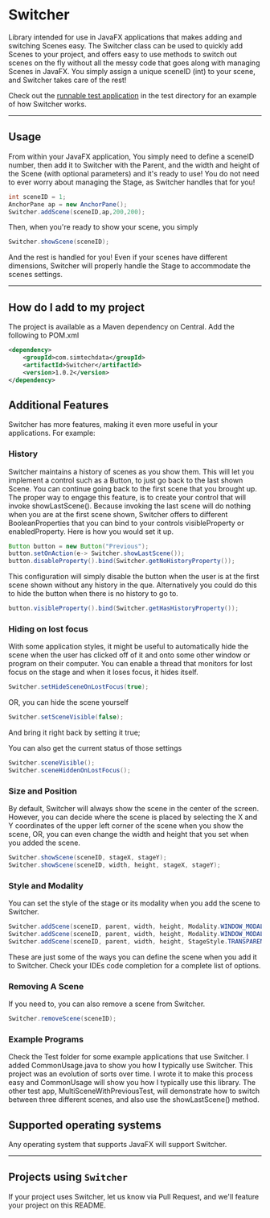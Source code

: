 # Switcher

Library intended for use in JavaFX applications that makes adding and switching Scenes easy.
The Switcher class can be used to quickly add Scenes to your project, and offers easy to 
use methods to switch out scenes on the fly without all the messy code that goes along
with managing Scenes in JavaFX. You simply assign a unique sceneID (int) to your scene,
and Switcher takes care of the rest!

Check out the [runnable test application](./src/test/java/com/simtechdata/switcher/MultiSceneWithPreviousTest.java) in the test directory for an example of how Switcher works.

---

## Usage

From within your JavaFX application, You simply need to define a sceneID number, then
add it to Switcher with the Parent, and the width and height of the Scene (with optional
parameters) and it's ready to use! You do not need to ever worry about managing the
Stage, as Switcher handles that for you!

```java
int sceneID = 1;
AnchorPane ap = new AnchorPane();
Switcher.addScene(sceneID,ap,200,200);
```

Then, when you're ready to show your scene, you simply
```java
Switcher.showScene(sceneID);
```

And the rest is handled for you! Even if your scenes have different dimensions,
Switcher will properly handle the Stage to accommodate the scenes settings. 

---

## How do I add to my project

The project is available as a Maven dependency on Central. Add the following to POM.xml

```xml
<dependency>
    <groupId>com.simtechdata</groupId>
    <artifactId>Switcher</artifactId>
    <version>1.0.2</version>
</dependency>
```


## Additional Features

Switcher has more features, making it even more useful in your applications. For example:

### History
Switcher maintains a history of scenes as you show them. This will let you implement a control
such as a Button, to just go back to the last shown Scene. You can continue going back to the 
first scene that you brought up. The proper way to engage this feature, is to create your 
control that will invoke showLastScene(). Because invoking the last scene will do nothing
when you are at the first scene shown, Switcher offers to different BooleanProperties that
you can bind to your controls visibleProperty or enabledProperty. Here is how you would set it up.

```java
Button button = new Button("Previous");
button.setOnAction(e-> Switcher.showLastScene());
button.disableProperty().bind(Switcher.getNoHistoryProperty());
```

This configuration will simply disable the button when the user is at the first scene shown
without any history in the que. Alternatively you could do this to hide the button when there
is no history to go to.

```java
button.visibleProperty().bind(Switcher.getHasHistoryProperty());
```

### Hiding on lost focus

With some application styles, it might be useful to automatically hide the scene when the user has 
clicked off of it and onto some other window or program on their computer. You can enable a
thread that monitors for lost focus on the stage and when it loses focus, it hides itself.

```java
Switcher.setHideSceneOnLostFocus(true);
```

OR, you can hide the scene yourself

```java
Switcher.setSceneVisible(false);
```

And bring it right back by setting it true;

You can also get the current status of those settings
```java
Switcher.sceneVisible();
Switcher.sceneHiddenOnLostFocus();
```

### Size and Position
By default, Switcher will always show the scene in the center of the screen. However, you
can decide where the scene is placed by selecting the X and Y coordinates of the upper left
corner of the scene when you show the scene, OR, you can even change the width and height
that you set when you added the scene.

```java
Switcher.showScene(sceneID, stageX, stageY);
Switcher.showScene(sceneID, width, height, stageX, stageY);
```

### Style and Modality

You can set the style of the stage or its modality when you add the scene to Switcher.

```java
Switcher.addScene(sceneID, parent, width, height, Modality.WINDOW_MODAL, StageStyle.TRANSPARENT);
Switcher.addScene(sceneID, parent, width, height, Modality.WINDOW_MODAL);
Switcher.addScene(sceneID, parent, width, height, StageStyle.TRANSPARENT);
```

These are just some of the ways you can define the scene when you add it to Switcher. Check your 
IDEs code completion for a complete list of options. 

### Removing A Scene

If you need to, you can also remove a scene from Switcher.

```java
Switcher.removeScene(sceneID);
```

###  Example Programs
Check the Test folder for some example applications that use Switcher. I added CommonUsage.java 
to show you how I typically use Switcher. This project was an evolution of sorts over time. 
I wrote it to make this process easy and CommonUsage will show you how I typically use this library.
The other test app, MultiSceneWithPreviousTest, will demonstrate how to switch between three different
scenes, and also use the showLastScene() method.

## Supported operating systems

Any operating system that supports JavaFX will support Switcher.

---

## Projects using `Switcher`

If your project uses Switcher, let us know via Pull Request, and we'll feature your project on this README.
